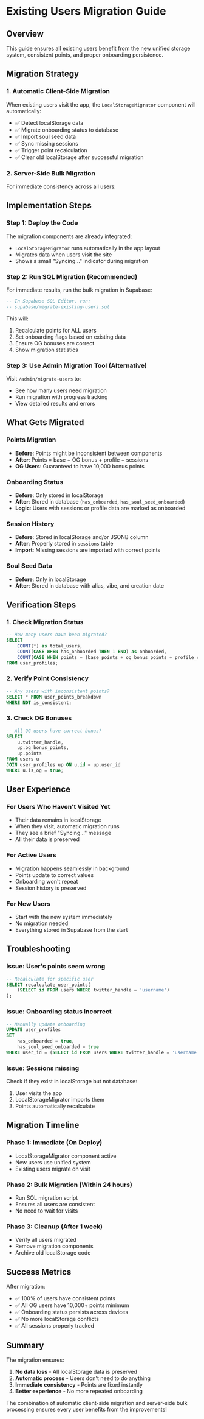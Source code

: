 # Existing Users Migration Guide

## Overview

This guide ensures all existing users benefit from the new unified storage system, consistent points, and proper onboarding persistence.

## Migration Strategy

### 1. Automatic Client-Side Migration
When existing users visit the app, the `LocalStorageMigrator` component will automatically:
- ✅ Detect localStorage data
- ✅ Migrate onboarding status to database
- ✅ Import soul seed data
- ✅ Sync missing sessions
- ✅ Trigger point recalculation
- ✅ Clear old localStorage after successful migration

### 2. Server-Side Bulk Migration
For immediate consistency across all users:

## Implementation Steps

### Step 1: Deploy the Code
The migration components are already integrated:
- `LocalStorageMigrator` runs automatically in the app layout
- Migrates data when users visit the site
- Shows a small "Syncing..." indicator during migration

### Step 2: Run SQL Migration (Recommended)
For immediate results, run the bulk migration in Supabase:

```sql
-- In Supabase SQL Editor, run:
-- supabase/migrate-existing-users.sql
```

This will:
1. Recalculate points for ALL users
2. Set onboarding flags based on existing data
3. Ensure OG bonuses are correct
4. Show migration statistics

### Step 3: Use Admin Migration Tool (Alternative)
Visit `/admin/migrate-users` to:
- See how many users need migration
- Run migration with progress tracking
- View detailed results and errors

## What Gets Migrated

### Points Migration
- **Before**: Points might be inconsistent between components
- **After**: Points = base + OG bonus + profile + sessions
- **OG Users**: Guaranteed to have 10,000 bonus points

### Onboarding Status
- **Before**: Only stored in localStorage
- **After**: Stored in database (`has_onboarded`, `has_soul_seed_onboarded`)
- **Logic**: Users with sessions or profile data are marked as onboarded

### Session History
- **Before**: Stored in localStorage and/or JSONB column
- **After**: Properly stored in `sessions` table
- **Import**: Missing sessions are imported with correct points

### Soul Seed Data
- **Before**: Only in localStorage
- **After**: Stored in database with alias, vibe, and creation date

## Verification Steps

### 1. Check Migration Status
```sql
-- How many users have been migrated?
SELECT 
    COUNT(*) as total_users,
    COUNT(CASE WHEN has_onboarded THEN 1 END) as onboarded,
    COUNT(CASE WHEN points = (base_points + og_bonus_points + profile_completion_points + session_points) THEN 1 END) as consistent_points
FROM user_profiles;
```

### 2. Verify Point Consistency
```sql
-- Any users with inconsistent points?
SELECT * FROM user_points_breakdown 
WHERE NOT is_consistent;
```

### 3. Check OG Bonuses
```sql
-- All OG users have correct bonus?
SELECT 
    u.twitter_handle,
    up.og_bonus_points,
    up.points
FROM users u
JOIN user_profiles up ON u.id = up.user_id
WHERE u.is_og = true;
```

## User Experience

### For Users Who Haven't Visited Yet
- Their data remains in localStorage
- When they visit, automatic migration runs
- They see a brief "Syncing..." message
- All their data is preserved

### For Active Users
- Migration happens seamlessly in background
- Points update to correct values
- Onboarding won't repeat
- Session history is preserved

### For New Users
- Start with the new system immediately
- No migration needed
- Everything stored in Supabase from the start

## Troubleshooting

### Issue: User's points seem wrong
```sql
-- Recalculate for specific user
SELECT recalculate_user_points(
    (SELECT id FROM users WHERE twitter_handle = 'username')
);
```

### Issue: Onboarding status incorrect
```sql
-- Manually update onboarding
UPDATE user_profiles
SET 
    has_onboarded = true,
    has_soul_seed_onboarded = true
WHERE user_id = (SELECT id FROM users WHERE twitter_handle = 'username');
```

### Issue: Sessions missing
Check if they exist in localStorage but not database:
1. User visits the app
2. LocalStorageMigrator imports them
3. Points automatically recalculate

## Migration Timeline

### Phase 1: Immediate (On Deploy)
- LocalStorageMigrator component active
- New users use unified system
- Existing users migrate on visit

### Phase 2: Bulk Migration (Within 24 hours)
- Run SQL migration script
- Ensures all users are consistent
- No need to wait for visits

### Phase 3: Cleanup (After 1 week)
- Verify all users migrated
- Remove migration components
- Archive old localStorage code

## Success Metrics

After migration:
- ✅ 100% of users have consistent points
- ✅ All OG users have 10,000+ points minimum
- ✅ Onboarding status persists across devices
- ✅ No more localStorage conflicts
- ✅ All sessions properly tracked

## Summary

The migration ensures:
1. **No data loss** - All localStorage data is preserved
2. **Automatic process** - Users don't need to do anything
3. **Immediate consistency** - Points are fixed instantly
4. **Better experience** - No more repeated onboarding

The combination of automatic client-side migration and server-side bulk processing ensures every user benefits from the improvements!
